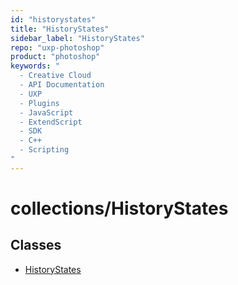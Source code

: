 ```yaml
---
id: "historystates"
title: "HistoryStates"
sidebar_label: "HistoryStates"
repo: "uxp-photoshop"
product: "photoshop"
keywords: "
  - Creative Cloud
  - API Documentation
  - UXP
  - Plugins
  - JavaScript
  - ExtendScript
  - SDK
  - C++
  - Scripting
"
---
```


# collections/HistoryStates

## Classes

- [HistoryStates](/ps_reference/classes/historystates/)
